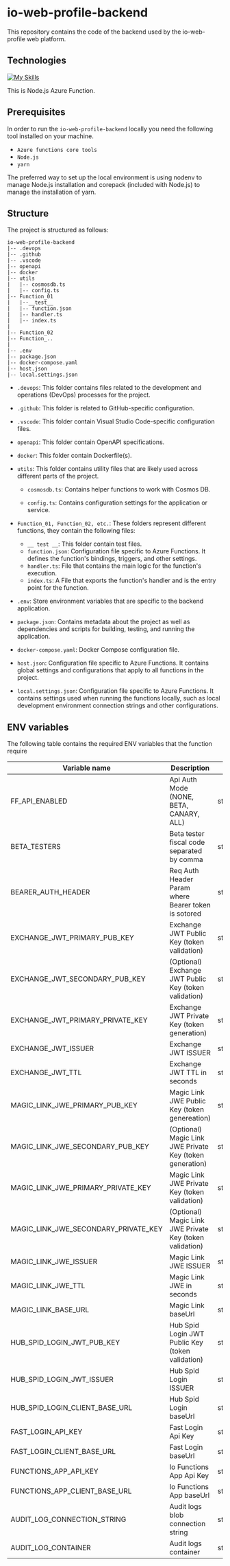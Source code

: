 # io-web-profile-backend

This repository contains the code of the backend used by the io-web-profile web platform.

## Technologies
[![My Skills](https://skillicons.dev/icons?i=azure,nodejs,ts)](https://skillicons.dev)

This is Node.js Azure Function.
## Prerequisites
In order to run the ``io-web-profile-backend`` locally you need the following tool installed on your machine.

- ``Azure functions core tools``
- ``Node.js``
- ``yarn``

The preferred way to set up the local environment is using nodenv to manage Node.js installation and corepack (included with Node.js) to manage the installation of yarn.

## Structure

The project is structured as follows:

```
io-web-profile-backend
|-- .devops
|-- .github
|-- .vscode
|-- openapi
|-- docker
|-- utils
|   |-- cosmosdb.ts
|   |-- config.ts
|-- Function_01
|   |--__test__
|   |-- function.json
|   |-- handler.ts
|   |-- index.ts
|
|-- Function_02
|-- Function_..
|
|-- .env
|-- package.json
|-- docker-compose.yaml
|-- host.json
|-- local.settings.json
```
- `.devops`: This folder contains files related to the development and operations (DevOps) processes for the project.

- `.github`: This folder is related to GitHub-specific configuration.

- `.vscode`: This folder contain Visual Studio Code-specific configuration files.

- `openapi`: This folder contain OpenAPI specifications.

- `docker`: This folder contain Dockerfile(s).

- `utils`: This folder contains utility files that are likely used across different parts of the project.

  - `cosmosdb.ts`: Contains helper functions to work with Cosmos DB.

  - `config.ts`: Contains configuration settings for the application or service.

- `Function_01, Function_02, etc.`: These folders represent different functions, they contain the following files:

  - `__ test __`: This folder contain test files.
  - `function.json`: Configuration file specific to Azure Functions. It defines the function's bindings, triggers, and other settings.
  - `handler.ts`: File that contains the main logic for the function's execution.
  - `index.ts`: A File that exports the function's handler and is the entry point for the function.
- `.env`: Store environment variables that are specific to the backend application.

- `package.json`: Contains metadata about the project as well as dependencies and scripts for building, testing, and running the application.

- `docker-compose.yaml`: Docker Compose configuration file.
- `host.json`: Configuration file specific to Azure Functions. It contains global settings and configurations that apply to all functions in the project.

- `local.settings.json`: Configuration file specific to Azure Functions. It contains settings used when running the functions locally, such as local development environment connection strings and other configurations.

## ENV variables

The following table contains the required ENV variables that the function require

| Variable name                   | Description                                         | type   |
|---------------------------------|-----------------------------------------------------|--------|
| FF_API_ENABLED                  | Api Auth Mode (NONE, BETA, CANARY, ALL)             | string |
| BETA_TESTERS                    | Beta tester fiscal code separated by comma          | string,string,string,... |
| BEARER_AUTH_HEADER              | Req Auth Header Param where Bearer token is sotored | string|
| EXCHANGE_JWT_PRIMARY_PUB_KEY    | Exchange JWT Public Key (token validation)          | string|
| EXCHANGE_JWT_SECONDARY_PUB_KEY  | (Optional) Exchange JWT Public Key (token validation)          | string|
| EXCHANGE_JWT_PRIMARY_PRIVATE_KEY| Exchange JWT Private Key (token generation)         | string|
| EXCHANGE_JWT_ISSUER             | Exchange JWT ISSUER                                 | string|
| EXCHANGE_JWT_TTL                | Exchange JWT TTL in seconds                         | string|
| MAGIC_LINK_JWE_PRIMARY_PUB_KEY  | Magic Link JWE Public Key (token genereation)       | string|
| MAGIC_LINK_JWE_SECONDARY_PUB_KEY| (Optional) Magic Link JWE Private Key (token generation)       | string|
| MAGIC_LINK_JWE_PRIMARY_PRIVATE_KEY| Magic Link JWE Private Key (token validation)     | string|
| MAGIC_LINK_JWE_SECONDARY_PRIVATE_KEY| (Optional) Magic Link JWE Private Key (token validation)   | string|
| MAGIC_LINK_JWE_ISSUER           | Magic Link JWE ISSUER                               | string|
| MAGIC_LINK_JWE_TTL              | Magic Link JWE in seconds                           | string|
| MAGIC_LINK_BASE_URL             | Magic Link baseUrl                                  | string|
| HUB_SPID_LOGIN_JWT_PUB_KEY      | Hub Spid Login JWT Public Key (token validation)    | string|
| HUB_SPID_LOGIN_JWT_ISSUER       | Hub Spid Login ISSUER                               | string|
| HUB_SPID_LOGIN_CLIENT_BASE_URL  | Hub Spid Login baseUrl                              | string|
| FAST_LOGIN_API_KEY              | Fast Login Api Key                                  | string|
| FAST_LOGIN_CLIENT_BASE_URL      | Fast Login baseUrl                                  | string|
| FUNCTIONS_APP_API_KEY           | Io Functions App Api Key                            | string|
| FUNCTIONS_APP_CLIENT_BASE_URL   | Io Functions App baseUrl                            | string|
| AUDIT_LOG_CONNECTION_STRING | Audit logs blob connection string            | string  |
| AUDIT_LOG_CONTAINER             | Audit logs container                           | string|

